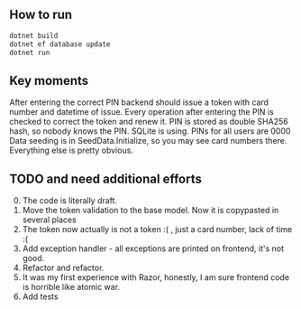## How to run
```sh
dotnet build
dotnet ef database update  
dotnet run
```

## Key moments
After entering the correct PIN backend should issue a token with card number and datetime of issue.
Every operation after entering the PIN is checked to correct the token and renew it.
PIN is stored as double SHA256 hash, so nobody knows the PIN.
SQLite is using.
PINs for all users are 0000
Data seeding is in SeedData.Initialize, so you may see card numbers there.  
Everything else is pretty obvious. 

## TODO and need additional efforts
0. The code is literally draft. 
1. Move the token validation to the base model. Now it is copypasted in several places
2. The token now actually is not a token :( , just a card number, lack of time :(
3. Add exception handler - all exceptions are printed on frontend, it's not good.
4. Refactor and refactor.
5. It was my first experience with Razor, honestly, I am sure frontend code is horrible like atomic war.
7. Add tests